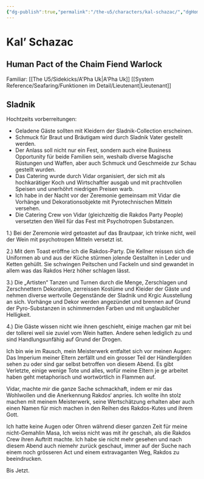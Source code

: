 ```yaml
---
{"dg-publish":true,"permalink":"/the-u5/characters/kal-schazac/","dgHomeLink":true,"dgPassFrontmatter":true}
---
```


# **Kal’ Schazac**
## Human Pact of the Chaim Fiend Warlock
Familiar: [[The U5/Sidekicks/A'Pha Uk|A'Pha Uk]]
[[System Reference/Seafaring/Funktionen im Detail/Lieutenant|Lieutenant]]

## Sladnik
Hochtzeits vorberreitungen:
-   Geladene Gäste sollten mit Kleidern der Sladnik-Collection erscheinen.
-   Schmuck für Braut und Bräutigam wird durch Sladnik Vater gestellt werden.
-   Der Anlass soll nicht nur ein Fest, sondern auch eine Business Opportunity für beide Familien sein, weshalb diverse Magische Rüstungen und Waffen, aber auch Schmuck und Geschmeide zur Schau gestellt wurden.
-   Das Catering wurde durch Vidar organisiert, der sich mit als hochkarätiger Koch und Wirtschaftler ausgab und mit prachtvollen Speisen und unerhöhrt niedrigen Preisen warb.
-   Ich habe in der Nacht vor der Zeremonie gemeinsam mit Vidar die Vorhänge und Dekorationsobjekte mit Pyrotechnischen Mitteln versehen.
-   Die Catering Crew von Vidar (gleichzeitig die Rakdos Party People) versetzten den Weil für das Fest mit Psychotropen Substanzen.

1.) Bei der Zeremonie wird getoastet auf das Brautpaar, ich trinke nicht, weil der Wein mit psychotropen Mitteln versetzt ist. 

2.) Mit dem Toast eröffne ich die Rakdos-Party. Die Kellner reissen sich die Uniformen ab und aus der Küche stürmen jolende Gestallten in Leder und Ketten gehüllt. Sie schwingen Peitschen und Fackeln und sind gewandet in allem was das Rakdos Herz höher schlagen lässt. 

3.) Die „Artisten“ Tanzen und Turnen durch die Menge, Zerschlagen und Zerschnettern Dekoration, zerreissen Kostüme und Kleider der Gäste und nehmen diverse wertvolle Gegenstände der Sladnik und Krgic Ausstellung an sich. Vorhänge und Dekor werden angezündet und brennen auf Grund der Pyro-Substanzen in schimmernden Farben und mit unglaublicher Helligkeit.

4.) Die Gäste wissen nicht wie ihnen geschieht, einige machen gar mit bei der tollerei weil sie zuviel vom Wein hatten. Andere sehen lediglich zu und sind Handlungsunfähig auf Grund der Drogen.


Ich bin wie im Rausch, mein Meisterwerk entfaltet sich vor meinen Augen: Das Imperium meiner Eltern zerfällt und ein grosser Teil der Händlergilden sehen zu oder sind gar selbst betroffen von diesem Abend. Es gibt Verletzte, einige wenige Tote und alles, wofür meine Eltern je ge arbeitet haben geht metaphorisch und wortwörtlich in Flammen auf.

Vidar, machte mir die ganze Sache schmackhaft, indem er mir das Wohlwollen und die Anerkennung Rakdos‘ anpries. Ich wollte ihn stolz machen mit meinem Meisterwerk, seine Wertschätzung erhalten aber auch einen Namen für mich machen in den Reihen des Rakdos-Kutes und ihrem Gott.

Ich hatte keine Augen oder Ohren während dieser ganzen Zeit für meine nicht-Gemahlin Masa, Ich weiss nicht was mit ihr geschah, als die Rakdos Crew ihren Auftritt machte. Ich habe sie nicht mehr gesehen und nach diesem Abend auch niemehr zurück geschaut, immer auf der Suche nach einem noch grösseren Act und einem extravaganten Weg, Rakdos zu beeindrucken.


Bis Jetzt.